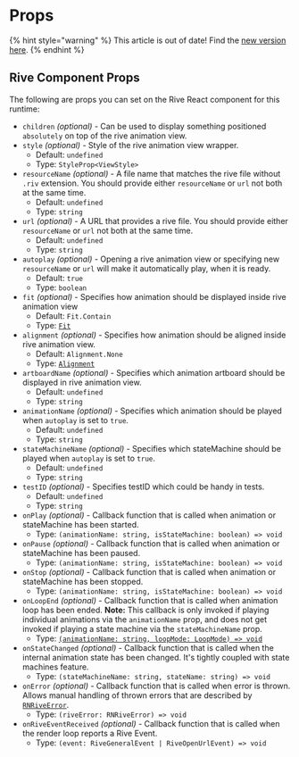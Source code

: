 # Props

{% hint style="warning" %}
This article is out of date! Find the [new version here](https://rive.app/community/doc/props/docTQpmOGnkp).
{% endhint %}

## Rive Component Props

The following are props you can set on the Rive React component for this runtime:

* `children` _(optional)_ - Can be used to display something positioned `absolutely` on top of the rive animation view.
* `style` _(optional) -_ Style of the rive animation view wrapper.&#x20;
  * Default: `undefined`&#x20;
  * Type: `StyleProp<ViewStyle>`
* `resourceName` _(optional)_ - A file name that matches the rive file without `.riv` extension. You should provide either `resourceName` or `url` not both at the same time.
  * Default: `undefined`&#x20;
  * Type: `string`
* `url` _(optional)_ - A URL that provides a rive file. You should provide either `resourceName` or `url` not both at the same time.
  * Default: `undefined`&#x20;
  * Type: `string`
* `autoplay` _(optional)_ - Opening a rive animation view or specifying new `resourceName` or `url` will make it automatically play, when it is ready.
  * Default: `true`&#x20;
  * Type: `boolean`
* `fit` _(optional)_ - Specifies how animation should be displayed inside rive animation view
  * Default: `Fit.Contain`&#x20;
  * Type: [`Fit`](https://github.com/rive-app/rive-react-native/blob/main/docs/types.md#Fit)
* `alignment` _(optional)_ - Specifies how animation should be aligned inside rive animation view.
  * Default: `Alignment.None`&#x20;
  * Type: [`Alignment`](https://github.com/rive-app/rive-react-native/blob/main/docs/types.md#Alignment)
* `artboardName` _(optional)_ - Specifies which animation artboard should be displayed in rive animation view.
  * Default: `undefined`&#x20;
  * Type: `string`
* `animationName` _(optional)_ - Specifies which animation should be played when `autoplay` is set to `true`.
  * Default: `undefined`&#x20;
  * Type: `string`
* `stateMachineName` _(optional)_ - Specifies which stateMachine should be played when `autoplay` is set to `true`.
  * Default: `undefined`&#x20;
  * Type: `string`
* `testID` _(optional)_ - Specifies testID which could be handy in tests.
  * Default: `undefined`&#x20;
  * Type: `string`
* `onPlay` _(optional)_ - Callback function that is called when animation or stateMachine has been started.
  * Type: `(animationName: string, isStateMachine: boolean) => void`
* `onPause` _(optional)_ - Callback function that is called when animation or stateMachine has been paused.
  * Type: `(animationName: string, isStateMachine: boolean) => void`
* `onStop` _(optional)_ - Callback function that is called when animation or stateMachine has been stopped.
  * Type: `(animationName: string, isStateMachine: boolean) => void`
* `onLoopEnd` _(optional)_ - Callback function that is called when animation loop has been ended. **Note:** This callback is only invoked if playing individual animations via the `animationName` prop, and does not get invoked if playing a state machine via the `stateMachineName` prop.
  * Type: [`(animationName: string, loopMode: LoopMode) => void`](https://github.com/rive-app/rive-react-native/blob/main/docs/types.md#LoopMode)
* `onStateChanged` _(optional)_ - Callback function that is called when the internal animation state has been changed. It's tightly coupled with state machines feature.
  * Type: `(stateMachineName: string, stateName: string) => void`
* `onError` _(optional)_ - Callback function that is called when error is thrown. Allows manual handling of thrown errors that are described by [`RNRiveError`](https://github.com/rive-app/rive-react-native/blob/main/docs/types.md#RNRiveError).
  * Type: `(riveError: RNRiveError) => void`
* `onRiveEventReceived` _(optional)_ - Callback function that is called when the render loop reports a Rive Event.
  * Type: `(event: RiveGeneralEvent | RiveOpenUrlEvent) => void`





